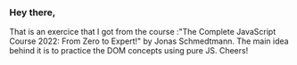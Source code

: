 ### Hey there, 
That is an exercice that I got from the course :"The Complete JavaScript Course 2022: From Zero to Expert!" by Jonas Schmedtmann.
The main idea behind it is to practice the DOM concepts using pure JS.
Cheers!
